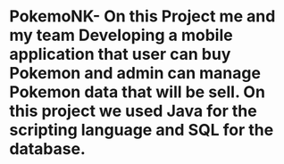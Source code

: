 # PokemoNK- On this Project me and my team Developing a mobile application that user can buy Pokemon and admin can manage Pokemon data that will be sell. On this project we used Java for the scripting language and SQL for the database.
